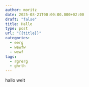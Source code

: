 ```yaml
---
author: moritz
date: 2025-08-21T00:00:00.000+02:00
draft: "false"
title: Hallo
type: post
url: "{{title}}"
categories:
  - eerg
  - wewfw
  - wewf
tags:
  - rgrerg
  - ghrth
---
```

hallo welt
